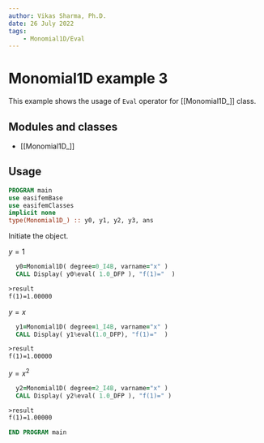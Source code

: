 ```yaml
---
author: Vikas Sharma, Ph.D.
date: 26 July 2022
tags:
    - Monomial1D/Eval
---
```


# Monomial1D example 3

This example shows the usage of `Eval` operator for [[Monomial1D_]] class.

## Modules and classes

- [[Monomial1D_]]

## Usage

```fortran
PROGRAM main
use easifemBase
use easifemClasses
implicit none
type(Monomial1D_) :: y0, y1, y2, y3, ans
```

Initiate the object.

$y=1$

```fortran
  y0=Monomial1D( degree=0_I4B, varname="x" )
  CALL Display( y0%eval( 1.0_DFP ), "f(1)="  )
```

```txt
>result
f(1)=1.00000
```

$y=x$

```fortran
  y1=Monomial1D( degree=1_I4B, varname="x" )
  CALL Display( y1%eval(1.0_DFP), "f(1)="  )
```

```txt
>result
f(1)=1.00000
```

$y=x^{2}$

```fortran
  y2=Monomial1D( degree=2_I4B, varname="x" )
  CALL Display( y2%eval( 1.0_DFP ), "f(1)=" )
```

```txt
>result
f(1)=1.00000
```

```fortran
END PROGRAM main
```
